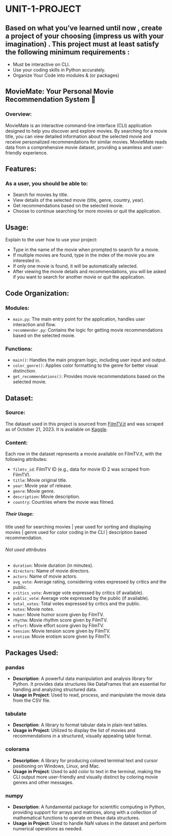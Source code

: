 # UNIT-1-PROJECT



## Based on what you’ve learned until now , create a project of your choosing (impress us with your imagination) . This project must at least satisfy the following minimum requirements :

- Must be interactive on CLI.
- Use your coding skills in Python accurately.
- Organize Your Code into modules & (or packages)




## MovieMate: Your Personal Movie Recommendation System 🌟

### Overview:

MovieMate is an interactive command-line interface (CLI) application designed to help you discover and explore movies. By searching for a movie title, you can view detailed information about the selected movie and receive personalized recommendations for similar movies. MovieMate reads data from a comprehensive movie dataset, providing a seamless and user-friendly experience.



## Features:
### As a user, you should be able to:
- Search for movies by title.
- View details of the selected movie (title, genre, country, year).
- Get recommendations based on the selected movie.
- Choose to continue searching for more movies or quit the application.



## Usage:
Explain to the user how to use your project:
- Type in the name of the movie when prompted to search for a movie.
- If multiple movies are found, type in the index of the movie you are interested in.
- If only one movie is found, it will be automatically selected.
- After viewing the movie details and recommendations, you will be asked if you want to search for another movie or quit the application.



## Code Organization:
### Modules:
- `main.py`: The main entry point for the application, handles user interaction and flow.
- `recommender.py`: Contains the logic for getting movie recommendations based on the selected movie.

### Functions:
- `main()`: Handles the main program logic, including user input and output.
- `color_genre()`: Applies color formatting to the genre for better visual distinction.
- `get_recommendations()`: Provides movie recommendations based on the selected movie.



## Dataset:
### Source:
The dataset used in this project is sourced from [FilmTV.it](https://www.filmtv.it) and was scraped as of October 21, 2023. It is available on [Kaggle](https://www.kaggle.com/datasets/stefanoleone992/filmtv-movies-dataset/data).

### Content:
Each row in the dataset represents a movie available on FilmTV.it, with the following attributes:

- `filmtv_id`: FilmTV ID (e.g., data for movie ID 2 was scraped from FilmTV).
- `title`: Movie original title.
- `year`: Movie year of release.
- `genre`: Movie genre.
- `description`: Movie description.
- `country`: Countries where the movie was filmed.

##### Their Usage:
title used for searching movies  |  year used for sorting and displaying movies  |  genre used for color coding in the CLI  |  description based recommendation.


###### Not used attributes
- `duration`: Movie duration (in minutes).
- `directors`: Name of movie directors.
- `actors`: Name of movie actors.
- `avg_vote`: Average rating, considering votes expressed by critics and the public.
- `critics_vote`: Average vote expressed by critics (if available).
- `public_vote`: Average vote expressed by the public (if available).
- `total_votes`: Total votes expressed by critics and the public.
- `notes`: Movie notes.
- `humor`: Movie humor score given by FilmTV.
- `rhythm`: Movie rhythm score given by FilmTV.
- `effort`: Movie effort score given by FilmTV.
- `tension`: Movie tension score given by FilmTV.
- `erotism`: Movie erotism score given by FilmTV.






## Packages Used:
### pandas
- **Description**: A powerful data manipulation and analysis library for Python. It provides data structures like DataFrames that are essential for handling and analyzing structured data.
- **Usage in Project**: Used to read, process, and manipulate the movie data from the CSV file.

### tabulate
- **Description**: A library to format tabular data in plain-text tables.
- **Usage in Project**: Utilized to display the list of movies and recommendations in a structured, visually appealing table format.

### colorama
- **Description**: A library for producing colored terminal text and cursor positioning on Windows, Linux, and Mac.
- **Usage in Project**: Used to add color to text in the terminal, making the CLI output more user-friendly and visually distinct by coloring movie genres and other messages.

### numpy
- **Description**: A fundamental package for scientific computing in Python, providing support for arrays and matrices, along with a collection of mathematical functions to operate on these data structures.
- **Usage in Project**: Used to handle NaN values in the dataset and perform numerical operations as needed.

